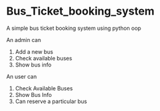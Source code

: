 # Bus_Ticket_booking_system
A simple bus ticket booking system using python oop

An admin can
1. Add a new bus
2. Check available buses
3. Show bus info

An user can
1. Check Available Buses
2. Show Bus Info
3. Can reserve a particular bus
